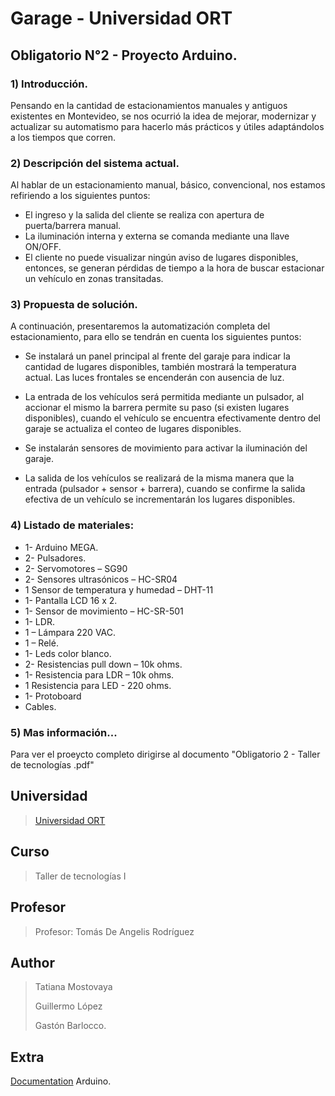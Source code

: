 # Garage - Universidad ORT

## Obligatorio N°2 - Proyecto Arduino.

### 1) Introducción.

Pensando en la cantidad de estacionamientos manuales y antiguos existentes en Montevideo, se nos ocurrió la idea de mejorar, modernizar y actualizar su automatismo para hacerlo más prácticos y útiles adaptándolos a los tiempos que corren.

### 2) Descripción del sistema actual.
Al hablar de un estacionamiento manual, básico, convencional, nos estamos refiriendo a los siguientes puntos:
- El ingreso y la salida del cliente se realiza con apertura de puerta/barrera manual.
- La iluminación interna y externa se comanda mediante una llave ON/OFF.
- El cliente no puede visualizar ningún aviso de lugares disponibles, entonces, se generan pérdidas de tiempo a la hora de buscar estacionar un vehículo en zonas transitadas.

### 3) Propuesta de solución.
A continuación, presentaremos la automatización completa del estacionamiento, para ello se tendrán en cuenta los siguientes puntos:

 - Se instalará un panel principal al frente del garaje para indicar la cantidad de lugares disponibles, también mostrará la temperatura actual. Las luces frontales se encenderán con ausencia de luz.

 - La entrada de los vehículos será permitida mediante un pulsador, al accionar el mismo la barrera permite su paso (si existen lugares disponibles), cuando el vehículo se encuentra efectivamente dentro del garaje se actualiza el conteo de lugares disponibles.

 - Se instalarán sensores de movimiento para activar la iluminación del garaje.

- La salida de los vehículos se realizará de la misma manera que la entrada (pulsador + sensor + barrera), cuando se confirme la salida efectiva de un vehículo se incrementarán los lugares disponibles.

### 4) Listado de materiales:
- 1- Arduino MEGA.
- 2- Pulsadores.
- 2- Servomotores – SG90
- 2- Sensores ultrasónicos – HC-SR04
- 1 Sensor de temperatura y humedad – DHT-11
- 1- Pantalla LCD 16 x 2.
- 1- Sensor de movimiento – HC-SR-501
- 1- LDR.
- 1 – Lámpara 220 VAC.
- 1 – Relé.
- 1- Leds color blanco.
- 2- Resistencias pull down – 10k ohms.
- 1- Resistencia para LDR – 10k ohms.
- 1 Resistencia para LED - 220 ohms.
- 1- Protoboard
- Cables.

### 5) Mas información...
Para ver el proeycto completo dirigirse al documento "Obligatorio 2 - Taller de tecnologías .pdf"

## Universidad
> [Universidad ORT](https://fi.ort.edu.uy/ingenieria-en-sistemas)

## Curso
> <p>Taller de tecnologías I</p>

## Profesor
> <p>Profesor: Tomás De Angelis Rodríguez</p>

## Author
> <p>Tatiana Mostovaya</p>
> <p>Guillermo López</p>
> <p>Gastón Barlocco. </p>


## Extra
[Documentation](https://www.arduino.cc) Arduino.
